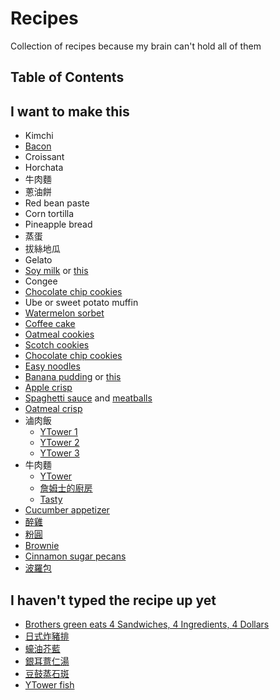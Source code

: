 # Recipes

Collection of recipes because my brain can't hold all of them

## Table of Contents

## I want to make this

- Kimchi
- [Bacon](pork/bacon.md)
- Croissant
- Horchata
- 牛肉麵
- 蔥油餅
- Red bean paste
- Corn tortilla
- Pineapple bread
- 蒸蛋
- 拔絲地瓜
- Gelato
- [Soy milk](http://wetproteome.pixnet.net/blog/post/349318415) or [this](https://www.youtube.com/watch?v=_9nxEsNe84U)
- Congee
- [Chocolate chip cookies](https://www.youtube.com/watch?v=17lp_x27_RI)
- Ube or sweet potato muffin
- [Watermelon sorbet](https://www.asweetpeachef.com/watermelon-sorbet/)
- [Coffee cake](https://old.reddit.com/r/Old_Recipes/comments/cugvwq/my_grandmothers_coffee_cake_recipe_a_staple_on/)
- [Oatmeal cookies](https://www.reddit.com/r/Old_Recipes/comments/cdzmtv/the_oatmeal_cookies_my_grandmother_always_made/)
- [Scotch cookies](https://www.reddit.com/r/Old_Recipes/comments/cj44x1/was_looking_into_a_murder_that_took_place_in_my/)
- [Chocolate chip cookies](https://old.reddit.com/r/Old_Recipes/comments/cgsh8v/tested_usewamyruths_grandmas_chocolate_chip/)
- [Easy noodles](https://www.youtube.com/watch?v=ssiuQH-0wCM)
- [Banana pudding](https://www.pauladeen.com/recipe/not-yo-mamas-banana-pudding/) or [this](https://old.reddit.com/r/Old_Recipes/comments/cfc930/moms_awardwinning_bread_pudding_bon_ton/)
- [Apple crisp](https://www.reddit.com/r/Old_Recipes/comments/cz6dxh/apple_crisp_my_familys_favorite_dessert_growing/)
- [Spaghetti sauce](https://old.reddit.com/r/EatCheapAndHealthy/comments/cauan2/wow_so_i_finally_decided_to_make_my_own_tomato/) and [meatballs](https://old.reddit.com/r/Old_Recipes/comments/csjgzk/greatgreat_grandmothers_chicago_italian_meatballs/)
- [Oatmeal crisp](https://old.reddit.com/r/Old_Recipes/comments/cdzmtv/the_oatmeal_cookies_my_grandmother_always_made/)
- 滷肉飯
  - [YTower 1](https://www.facebook.com/watch/?v=2695703003775471)
  - [YTower 2](https://www.facebook.com/watch/?v=2298872370163549)
  - [YTower 3](https://www.facebook.com/watch/?v=2652924384720000)
- 牛肉麵
  - [YTower](https://www.facebook.com/watch/?v=2421816518099518)
  - [詹姆士的廚房](https://www.youtube.com/watch?v=7sBuDEy9ZAA)
  - [Tasty](https://www.youtube.com/watch?v=NM4ArR-qbHQ)
- [Cucumber appetizer](https://www.facebook.com/watch/?v=2566725220044928)
- [醉雞](https://www.facebook.com/watch/?v=2630328250351291)
- [粉圓](https://www.facebook.com/watch/?v=2422199111395794)
- [Brownie](https://www.reddit.com/r/Old_Recipes/comments/cusmzf/from_my_97yrold_grandmothers_recipe_box_i_find_it/)
- [Cinnamon sugar pecans](https://old.reddit.com/r/Old_Recipes/comments/crwc5h/my_aunt_sues_cinnamon_sugar_pecans_we_make_them/)
- [波羅包](https://www.youtube.com/watch?v=ePd7NrdP_sg)

## I haven't typed the recipe up yet

- [Brothers green eats 4 Sandwiches, 4 Ingredients, 4 Dollars](https://www.youtube.com/watch?v=kiDEmxFYkwc)
- [日式炸豬排](https://www.youtube.com/watch?v=1BNWzU9s_Ro)
- [蠔油芥藍](https://www.youtube.com/watch?v=Zl79DmpfbG0&t=292s)
- [銀耳薏仁湯](http://cshtheresa.pixnet.net/blog/post/42634145-%E3%80%90%E6%9C%89%E9%9B%BB%E9%8D%8B%E5%A5%BD%E7%B0%A1%E5%96%AE%E3%80%91%E9%8A%80%E8%80%B3%E8%96%8F%E4%BB%81%E6%B9%AF)
- [豆鼓蒸石斑](http://sandy9221.pixnet.net/blog/post/174102003-%E8%B6%85%E4%B8%8B%E9%A3%AF%E9%AE%AE%E9%AD%9A%E6%96%99%E7%90%86~%E8%B1%86%E9%BC%93%E8%92%B8%E7%9F%B3%E6%96%91)
- [YTower fish](https://www.facebook.com/watch/?v=2380774282241047)
